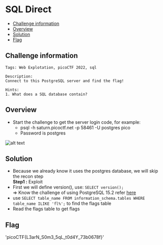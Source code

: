 # SQL Direct
- [Challenge information](#challenge-information)
- [Overview](#overview)
- [Solution](#solution)
- [Flag](#flag)
## Challenge information
```text
Tags: Web Explotation, picoCTF 2022, sql 

Description: 
Connect to this PostgreSQL server and find the flag!

Hints: 
1. What does a SQL database contain?
```
## Overview
* Start the challenge to get the server login code, for example:
    * psql -h saturn.picoctf.net -p 58461 -U postgres pico
    * Password is postgres

![alt text](/CTF/picoCTF/Static/Images/SQL_Direct/image1.png)
## Solution
* Because we already know it uses the postgres database, we will skip the recon step  
**Step1 :** Exploit  
* First we will define version(), use: `SELECT version();`  
=> Know the challenge of using PostgreSQL 15.2 refer [here](https://www.postgresql.org/docs/release/15.2/)
* use `SELECT table_name FROM information_schema.tables WHERE table_name ILIKE 'fl%';` to find the flags table  
* Read the flags table to get flags  
## Flag
'picoCTF{L3arN_S0m3_5qL_t0d4Y_73b0678f}'